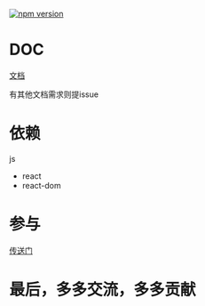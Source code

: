 [![npm version](https://badge.fury.io/js/react-gm.svg)](https://badge.fury.io/js/react-gm)



# DOC
[文档](/doc/drop.md)

有其他文档需求则提issue


# 依赖

js
- react
- react-dom

# 参与
[传送门](./README.dev.md)

# 最后，多多交流，多多贡献
